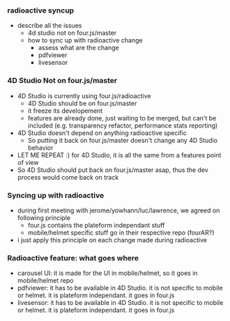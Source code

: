 ### radioactive syncup
- describe all the issues
  - 4d studio not on four.js/master
  - how to sync up with radioactive change
    - assess what are the change
    - pdfviewer
    - livesensor

### 4D Studio Not on four.js/master
- 4D Studio is currently using four.js/radioactive 
  - 4D Studio should be on four.js/master 
  - it freeze its developement
  - features are already done, just waiting to be merged, but can't be included (e.g. transparency refactor, performance stats reporting)
- 4D Studio doesn't depend on anything radioactive specific
  - So putting it back on four.js/master doesn't change any 4D Studio behavior
- LET ME REPEAT :) for 4D Studio, it is all the same from a features point of view
- So 4D Studio should put back on four.js/master asap, thus the dev process would come back on track 

### Syncing up with radioactive
- during first meeting with jerome/yowhann/luc/lawrence, we agreed on following principle
  - four.js contains the plateform independant stuff
  - mobile/helmet specific stuff go in their respective repo (fourAR?)
- i just apply this principle on each change made during radioactive

### Radioactive feature: what goes where
- carousel UI: it is made for the UI in mobile/helmet, so it goes in mobile/helmet repo
- pdfviewer: it has to be available in 4D Studio. it is not specific to mobile or helmet. it is plateform independant. it goes in four.js 
- livesensor: it has to be available in 4D Studio. it is not specific to mobile or helmet. it is plateform independant. it goes in four.js
